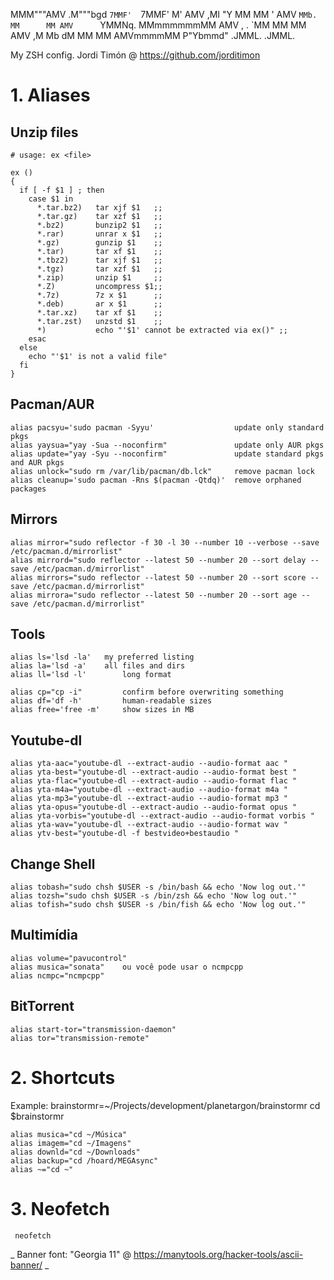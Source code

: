 

 MMM"""AMV  .M"""bgd `7MMF'  `7MMF'
 M'   AMV  ,MI    "Y   MM      MM
 '   AMV   `MMb.       MM      MM
    AMV      `YMMNq.   MMmmmmmmMM
   AMV   , .     `MM   MM      MM
  AMV   ,M Mb     dM   MM      MM
 AMVmmmmMM P"Ybmmd"  .JMML.  .JMML.

My ZSH config. Jordi Timón @ https://github.com/jorditimon


# 1.    Aliases


## Unzip files

``` shell
# usage: ex <file>

ex ()
{
  if [ -f $1 ] ; then
    case $1 in
      *.tar.bz2)   tar xjf $1   ;;
      *.tar.gz)    tar xzf $1   ;;
      *.bz2)       bunzip2 $1   ;;
      *.rar)       unrar x $1   ;;
      *.gz)        gunzip $1    ;;
      *.tar)       tar xf $1    ;;
      *.tbz2)      tar xjf $1   ;;
      *.tgz)       tar xzf $1   ;;
      *.zip)       unzip $1     ;;
      *.Z)         uncompress $1;;
      *.7z)        7z x $1      ;;
      *.deb)       ar x $1      ;;
      *.tar.xz)    tar xf $1    ;;
      *.tar.zst)   unzstd $1    ;;
      *)           echo "'$1' cannot be extracted via ex()" ;;
    esac
  else
    echo "'$1' is not a valid file"
  fi
}
```

## Pacman/AUR

``` shell
alias pacsyu='sudo pacman -Syyu'                  update only standard pkgs
alias yaysua="yay -Sua --noconfirm"               update only AUR pkgs
alias update="yay -Syu --noconfirm"               update standard pkgs and AUR pkgs
alias unlock="sudo rm /var/lib/pacman/db.lck"     remove pacman lock
alias cleanup='sudo pacman -Rns $(pacman -Qtdq)'  remove orphaned packages

```
## Mirrors

``` shell
alias mirror="sudo reflector -f 30 -l 30 --number 10 --verbose --save /etc/pacman.d/mirrorlist"
alias mirrord="sudo reflector --latest 50 --number 20 --sort delay --save /etc/pacman.d/mirrorlist"
alias mirrors="sudo reflector --latest 50 --number 20 --sort score --save /etc/pacman.d/mirrorlist"
alias mirrora="sudo reflector --latest 50 --number 20 --sort age --save /etc/pacman.d/mirrorlist"

```
## Tools

``` shell
alias ls='lsd -la' 	 my preferred listing
alias la='lsd -a'  	 all files and dirs
alias ll='lsd -l'   	 long format

alias cp="cp -i"         confirm before overwriting something
alias df='df -h'         human-readable sizes
alias free='free -m'     show sizes in MB

```
## Youtube-dl

``` shell
alias yta-aac="youtube-dl --extract-audio --audio-format aac "
alias yta-best="youtube-dl --extract-audio --audio-format best "
alias yta-flac="youtube-dl --extract-audio --audio-format flac "
alias yta-m4a="youtube-dl --extract-audio --audio-format m4a "
alias yta-mp3="youtube-dl --extract-audio --audio-format mp3 "
alias yta-opus="youtube-dl --extract-audio --audio-format opus "
alias yta-vorbis="youtube-dl --extract-audio --audio-format vorbis "
alias yta-wav="youtube-dl --extract-audio --audio-format wav "
alias ytv-best="youtube-dl -f bestvideo+bestaudio "

```
## Change Shell

``` shell
alias tobash="sudo chsh $USER -s /bin/bash && echo 'Now log out.'"
alias tozsh="sudo chsh $USER -s /bin/zsh && echo 'Now log out.'"
alias tofish="sudo chsh $USER -s /bin/fish && echo 'Now log out.'"
```

## Multimídia

``` shell
alias volume="pavucontrol"
alias musica="sonata"	 ou você pode usar o ncmpcpp
alias ncmpc="ncmpcpp"

```
## BitTorrent

``` shell
alias start-tor="transmission-daemon"
alias tor="transmission-remote"

```

# 2.    Shortcuts

 Example:
 brainstormr=~/Projects/development/planetargon/brainstormr
 cd $brainstormr

``` shell
alias musica="cd ~/Música"
alias imagem="cd ~/Imagens"
alias downld="cd ~/Downloads"
alias backup="cd /hoard/MEGAsync"
alias ~="cd ~"

```


# 3.    Neofetch

``` shell
 neofetch

```



_ Banner font: "Georgia 11"
 @ https://manytools.org/hacker-tools/ascii-banner/
_
